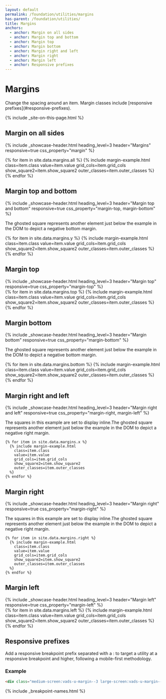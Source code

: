 ```yaml
---
layout: default
permalink: /foundation/utilities/margins
has-parent: /foundation/utilities/
title: Margins
anchors:
  - anchor: Margin on all sides
  - anchor: Margin top and bottom
  - anchor: Margin top
  - anchor: Margin bottom
  - anchor: Margin right and left
  - anchor: Margin right
  - anchor: Margin left
  - anchor: Responsive prefixes
---
```


# Margins

<div class="va-introtext" markdown="1">
  Change the spacing around an item. Margin classes include [responsive prefixes](#responsive-prefixes).
</div>

{% include _site-on-this-page.html %}


## Margin on all sides

<div class="site-showcase">

  {%
    include _showcase-header.html
    heading_level=3
    header="Margins"
    responsive=true
    css_property="margin"
  %}

  <div class="vads-l-row">
    {% for item in site.data.margins.all %}
      {% include margin-example.html
        class=item.class
        value=item.value
        grid_cols=item.grid_cols
        show_square2=item.show_square2
        outer_classes=item.outer_classes
      %}
    {% endfor %}
  </div>
</div>

## Margin top and bottom

<div class="site-showcase">
  {%
    include _showcase-header.html
    heading_level=3
    header="Margin top and bottom"
    responsive=true
    css_property="margin-top, margin-bottom"
  %}
  <p>The ghosted square represents another element just below the example in the DOM to depict a negative bottom margin.</p>
  <div class="vads-l-row">
    {% for item in site.data.margins.y %}
      {% include margin-example.html
        class=item.class
        value=item.value
        grid_cols=item.grid_cols
        show_square2=item.show_square2
        outer_classes=item.outer_classes
      %}
    {% endfor %}
  </div>
</div>

## Margin top
<div class="site-showcase">
  {%
    include _showcase-header.html
    heading_level=3
    header="Margin top"
    responsive=true
    css_property="margin-top"
  %}
  <div class="vads-l-row">
    {% for item in site.data.margins.top %}
      {% include margin-example.html
        class=item.class
        value=item.value
        grid_cols=item.grid_cols
        show_square2=item.show_square2
        outer_classes=item.outer_classes
      %}
    {% endfor %}
  </div>
</div>


## Margin bottom
<div class="site-showcase">
  {%
    include _showcase-header.html
    heading_level=3
    header="Margin bottom"
    responsive=true
    css_property="margin-bottom"
  %}

  <p>The ghosted square represents another element just below the example in the DOM to depict a negative bottom margin.</p>
  <div class="vads-l-row">
    {% for item in site.data.margins.bottom %}
      {% include margin-example.html
        class=item.class
        value=item.value
        grid_cols=item.grid_cols
        show_square2=item.show_square2
        outer_classes=item.outer_classes
      %}
    {% endfor %}
  </div>
</div>

## Margin right and left
<div class="site-showcase">

  {%
    include _showcase-header.html
    heading_level=3
    header="Margin right and left"
    responsive=true
    css_property="margin-right, margin-left"
  %}

  <p>The squares in this example are set to display inline.The ghosted square represents another element just below the example in the DOM to depict a negative right margin.</p>
  <div class="vads-l-row">

    {% for item in site.data.margins.x %}
      {% include margin-example.html
        class=item.class
        value=item.value
        grid_cols=item.grid_cols
        show_square2=item.show_square2
        outer_classes=item.outer_classes
      %}
    {% endfor %}
  </div>
</div>

## Margin right
<div class="site-showcase">

  {%
    include _showcase-header.html
    heading_level=3
    header="Margin right"
    responsive=true
    css_property="margin-right"
  %}

  <p>The squares in this example are set to display inline.The ghosted square represents another element just below the example in the DOM to depict a negative right margin.</p>
  <div class="vads-l-row">

    {% for item in site.data.margins.right %}
      {% include margin-example.html
        class=item.class
        value=item.value
        grid_cols=item.grid_cols
        show_square2=item.show_square2
        outer_classes=item.outer_classes
      %}
    {% endfor %}
  </div>
</div>

## Margin left
<div class="site-showcase">
  {%
    include _showcase-header.html
    heading_level=3
    header="Margin left"
    responsive=true
    css_property="margin-left"
  %}

  <div class="vads-l-row">
    {% for item in site.data.margins.left %}
      {% include margin-example.html
        class=item.class
        value=item.value
        grid_cols=item.grid_cols
        show_square2=item.show_square2
        outer_classes=item.outer_classes
      %}
    {% endfor %}
  </div>
</div>

## Responsive prefixes

Add a responsive breakpoint prefix separated with a : to target a utility at a responsive breakpoint and higher, following a mobile-first methodology.

### Example

```html
<div class="medium-screen:vads-u-margin--3 large-screen:vads-u-margin--5">
```
{% include _breakpoint-names.html %}